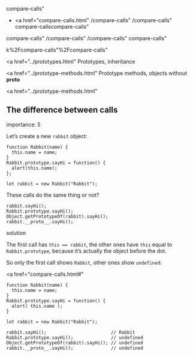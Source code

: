 compare-calls"

-   <a href="compare-calls.html"
    /compare-calls"
    /compare-calls"
    compare-callscompare-calls"

<!-- -->

compare-calls"
/compare-calls"
/compare-calls"
compare-calls"

k%2Fcompare-calls"%2Fcompare-calls" </a>

<a href="../prototypes.html" Prototypes, inheritance</span></a>

<a href="../prototype-methods.html" Prototype methods, objects without **proto**</span></a>

<a href="../prototype-methods.html"

## The difference between calls

<span class="task__importance" title="How important is the task, from 1 to 5">importance: 5</span>

Let’s create a new `rabbit` object:

    function Rabbit(name) {
      this.name = name;
    }
    Rabbit.prototype.sayHi = function() {
      alert(this.name);
    };

    let rabbit = new Rabbit("Rabbit");

These calls do the same thing or not?

    rabbit.sayHi();
    Rabbit.prototype.sayHi();
    Object.getPrototypeOf(rabbit).sayHi();
    rabbit.__proto__.sayHi();

solution

The first call has `this == rabbit`, the other ones have `this` equal to `Rabbit.prototype`, because it’s actually the object before the dot.

So only the first call shows `Rabbit`, other ones show `undefined`:

<a href="compare-calls.html#"
<a href="compare-calls.html#" class="toolbar__button toolbar__button_edit" title="open in sandbox"></a>

    function Rabbit(name) {
      this.name = name;
    }
    Rabbit.prototype.sayHi = function() {
      alert( this.name );
    }

    let rabbit = new Rabbit("Rabbit");

    rabbit.sayHi();                        // Rabbit
    Rabbit.prototype.sayHi();              // undefined
    Object.getPrototypeOf(rabbit).sayHi(); // undefined
    rabbit.__proto__.sayHi();              // undefined
